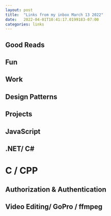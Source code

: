 ```yaml
---
layout: post
title:  "Links from my inbox March 13 2022"
date:   2022-04-01T10:41:17.0199183-07:00
categories: links
---
```


## Good Reads

## Fun

## Work

## Design Patterns

## Projects


## JavaScript

## .NET/ C#

# C / CPP

## Authorization & Authentication

## Video Editing/ GoPro / ffmpeg

